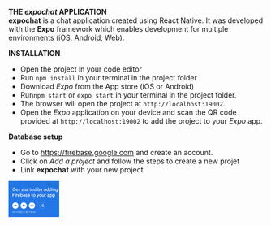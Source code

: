 **THE *expochat* APPLICATION**<br>
**expochat** is a chat application created using React Native. It was developed with the **Expo** framework which enables development for multiple environments (iOS, Android, Web).
<br>

**INSTALLATION**<br>
* Open the project in your code editor<br>
* Run `npm install` in your terminal in the project folder <br>
* Download *Expo* from the App store (iOS or Android)<br>   
* Run`npm start` or `expo start` in your terminal in the project folder. 
* The  browser will open the project at `http://localhost:19002`.<br>
* Open the *Expo* application on your device and scan the QR code provided at `http://localhost:19002` to add the project to your *Expo* app.<br>

**Database setup**<br>
* Go to  https://firebase.google.com and create an account. <br>
* Click on *Add a project* and follow the steps to create a new projet
* Link  **expochat** with your new project 
<img src="./firebase1.png" width=100>



